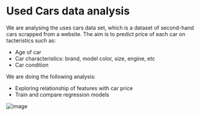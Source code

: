 # Used Cars data analysis
We are analysing the uses cars data set, which is a dataset of second-hand cars scrapped from a website. The aim is to predict price of each car on tacteristics such as:
- Age of car
- Car characteristics: brand, model color, size, engine, etc
- Car condition
  
We are doing the following analysis:
- Exploring relationship of features with car price
- Train and compare regression models


![image](![output](https://github.com/juhi2811/used_cars_analysis/assets/51826271/abeeed92-3482-4b2c-8585-0131e03d305a))

